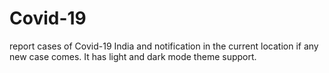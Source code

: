 # Covid-19
report cases of Covid-19 India and notification in the current location if any new case comes.
It has light and dark mode theme support.

